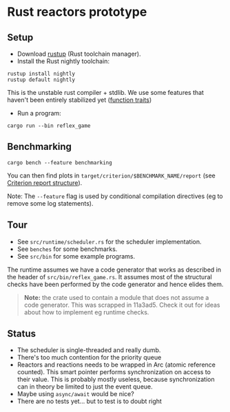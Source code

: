 # Rust reactors prototype

## Setup

* Download [rustup](https://rustup.rs/) (Rust toolchain manager).
* Install the Rust nightly toolchain:
```shell
rustup install nightly
rustup default nightly
```
This is the unstable rust compiler + stdlib. We use some features that haven't been entirely stabilized yet ([function traits](https://doc.rust-lang.org/nightly/unstable-book/library-features/fn-traits.html#fn_traits))

* Run a program:
```shell
cargo run --bin reflex_game
```

## Benchmarking

```shell
cargo bench --feature benchmarking
```
You can then find plots in `target/criterion/$BENCHMARK_NAME/report` (see [Criterion report structure](https://bheisler.github.io/criterion.rs/book/user_guide/plots_and_graphs.html)).

Note: The `--feature` flag is used by conditional compilation directives (eg to remove some log statements).


## Tour

* See `src/runtime/scheduler.rs` for the scheduler implementation.
* See `benches` for some benchmarks.
* See `src/bin` for some example programs.

The runtime assumes we have a code generator that works as described in the header of `src/bin/reflex_game.rs`. It assumes most of the structural checks have been performed by the code generator and hence elides them.

> **Note:** the crate used to contain a module that does not assume a code generator.
This was scrapped in 11a3ad5. Check it out for ideas about how to implement eg runtime checks.

## Status

* The scheduler is single-threaded and really dumb.
* There's too much contention for the priority queue
* Reactors and reactions needs to be wrapped in Arc (atomic reference counted).
  This smart pointer performs synchronization on access to their value. This is probably mostly useless, because synchronization can in theory be limited to just the event queue.
* Maybe using `async/await` would be nice?
* There are no tests yet... but to test is to doubt right
